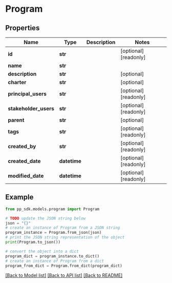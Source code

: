 # Program


## Properties

Name | Type | Description | Notes
------------ | ------------- | ------------- | -------------
**id** | **str** |  | [optional] [readonly] 
**name** | **str** |  | 
**description** | **str** |  | [optional] 
**charter** | **str** |  | [optional] 
**principal_users** | **str** |  | [optional] [readonly] 
**stakeholder_users** | **str** |  | [optional] [readonly] 
**parent** | **str** |  | [optional] 
**tags** | **str** |  | [optional] [readonly] 
**created_by** | **str** |  | [optional] [readonly] 
**created_date** | **datetime** |  | [optional] [readonly] 
**modified_date** | **datetime** |  | [optional] [readonly] 

## Example

```python
from pp_sdk.models.program import Program

# TODO update the JSON string below
json = "{}"
# create an instance of Program from a JSON string
program_instance = Program.from_json(json)
# print the JSON string representation of the object
print(Program.to_json())

# convert the object into a dict
program_dict = program_instance.to_dict()
# create an instance of Program from a dict
program_from_dict = Program.from_dict(program_dict)
```
[[Back to Model list]](../README.md#documentation-for-models) [[Back to API list]](../README.md#documentation-for-api-endpoints) [[Back to README]](../README.md)


